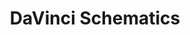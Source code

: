 ---
title: DaVinci Schematics
description: davinci schematics of a virtual machine that works as an orchestration of containers within a swarm, high resolution, detailed, trending on artstation, illustration, by michelangelo giacometti
img: https://i.imgur.com/O8cx1f6.png
tags:
- ai-art
ipfs: https://ipfs.pollinations.ai/ipfs/Qmeb3DtKLTHteeroa4eXgjaHyLij5xKib5vpsSQsY6pJDm?filename=00003.png
imgur: https://i.imgur.com/O8cx1f6.png
gdrive: false
dropbox: false
rareicon: false
---